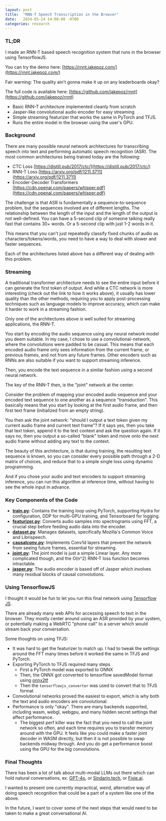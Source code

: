 ```yaml
---
layout: post
title:  "RNN-T Speech Transcription in the Browser"
date:   2024-05-24 14:08:00 -0700
categories: research
---
```


### TL;DR
I made an RNN-T based speech recognition system that runs in the browser using TensorflowJS.

You can try the demo here: [https://rnnt.jakepoz.com/](https://rnnt.jakepoz.com/)

Fair warning: The quality ain't gonna make it up on any leaderboards okay? 

The full code is available here: [https://github.com/jakepoz/rnnt](https://github.com/jakepoz/rnnt)
 - Basic RNN-T architecture implemented cleanly from scratch
 - Jasper-like convolutional audio encoder for easy streaming
 - Simple streaming featurizer that works the same in PyTorch and TFJS.
 - Runs the entire model in the browser using the user's GPU.

### Background
There are many possible neural network architectures for transcribing speech into text and performing automatic speech recognition (ASR).
The most common architectures being trained today are the following:
  - CTC Loss [https://distill.pub/2017/ctc/](https://distill.pub/2017/ctc/)
  - RNN-T Loss [https://arxiv.org/pdf/1211.3711](https://arxiv.org/pdf/1211.3711)
  - Encoder-Decoder Transformers [https://cdn.openai.com/papers/whisper.pdf](https://cdn.openai.com/papers/whisper.pdf)

The challenge is that ASR is fundamentally a sequence-to-sequence problem,
but the sequences involved are of different lengths. The 
relationship between the length of the input and the length of the output is
not well-defined. You can have a 5-second clip of someone talking really fast that contains
30+ words. Or a 5-second clip with just 1-2 words in it.

This means that you can't just repeatedly classify fixed chunks of audio as characters/tokens/words,
you need to have a way to deal with slower and faster sequences.

Each of the architectures listed above has a different way of dealing with this problem.

### Streaming
A traditional transformer architecture needs to see the entire input before it can generate
the first token of output. And while a CTC network is more interesting 
(check out the link to how it works above), it usually has lower quality than the other methods,
requiring you to apply post-processing techniques such as language models to improve accuracy,
which can make it harder to work in a streaming fashion. 

Only one of the architectures above is well suited for streaming applications, the RNN-T.

You start by encoding the audio sequence using any neural network model you deem suitable.
In my case, I chose to use a convolutional-network, where the convolutions were padded to be casual.
This means that each encoded audio frame only sees information from the current frame, 
or previous frames, and not from any future frames. 
Other encoders such as RNNs are also suitable if you want to support streaming inference.

Then, you encode the text sequence in a similar fashion using a second neural network.

The key of the RNN-T then, is the "joint" network at the center. 

Consider the problem of mapping your encoded audio sequence and your encoded text sequence to one another as a
sequence "transduction". This basically means that you start by looking at the first audio frame, and
then first text frame (initialized from an empty string).

You then ask the joint network: "should I output a text token given my current audio frame and current text frame"?
If it says yes, then you take that text token, append it to the text context and ask the question again.
If it says no, then you output a so-called "blank" token and move onto the next audio frame without adding any text
to the context.

The beauty of this architecture, is that during training, the resulting text sequence is known, so you can consider
every possible path through a 2-D matrix of choices, and reduce that to a simple single loss using dynamic programming.

And if you chose your audio and text encoders to support streaming inference, you can run this algorithm at 
inference time, without having to see the whole input in advance.

### Key Components of the Code
- **[train.py](https://github.com/jakepoz/rnnt/blob/master/rnnt/train.py)**: Contains the training loop using PyTorch, supporting Hydra for configuration, DDP for multi-GPU training, and Tensorboard for logging.
- **[featurizer.py](https://github.com/jakepoz/rnnt/blob/master/rnnt/featurizer.py)**: Converts audio samples into spectrograms using FFT, a crucial step before feeding audio data into the encoder.
- **[dataset.py](https://github.com/jakepoz/rnnt/blob/master/rnnt/dataset.py)**: Manages datasets, specifically Mozilla's Common Voice and Librispeech.
- **[causalconv.py](https://github.com/jakepoz/rnnt/blob/master/rnnt/causalconv.py)**: Implements Conv1d layers that prevent the network from seeing future frames, essential for streaming.
- **[joint.py](https://github.com/jakepoz/rnnt/blob/master/rnnt/joint.py)**: The joint model is just a simple Linear layer. Any more complicated though, and the O(n^2) RNN-T loss function becomes intractable.
- **[jasper.py](https://github.com/jakepoz/rnnt/blob/master/rnnt/jasper.py)**: The audio encoder is based off of Jasper which involves many residual blocks of causal convolutions.


### Using TensorflowJS

I thought it would be fun to let you run this final network using [Tensorflow JS](https://www.tensorflow.org/js).

There are already many web APIs for accessing speech to text in the browser. They mostly center
around using an ASR provided by your system, or potentially making a WebRTC "phone call" to a server
which would stream back your conversation.

Some thoughts on using TFJS:
 - It was hard to get the featurizer to match up. I had to tweak the settings around the FFT many times
before it worked the same in TFJS and PyTorch.
 - Exporting PyTorch to TFJS required many steps
   - First a PyTorch model was exported to ONNX
   - Then, the ONNX got converted to tensorflow savedModel format using [onnx2tf](https://github.com/PINTO0309/onnx2tf)
   - Then the `tensorflowjs_converter` was used to convert that to TFJS format
 - Convolutional networks proved the easiest to export, which is why both the text and audio encoders are convolutional.
 - Performance is only "okay". There are many backends supported, including wasm, webgl, webgpu, and many hidden secret
 settings that affect performance.
   - The biggest perf killer was the fact that you need to call the joint network so often, and each time requires you
   to transfer memory around with the GPU. It feels like you could make a faster joint decoder in WASM directly, but then it is 
   not possible to swap backends midway through. And you do get a performance boost using the GPU for the big convolutions.

### Final Thoughts
There has been a lot of talk about multi-modal LLMs out there which can hold natural conversations, ex. 
[GPT-4o](https://openai.com/index/hello-gpt-4o/), or [Sindarin.tech](https://www.sindarin.tech/), or [Fixie.ai](https://fixie.ai/).

I wanted to present one currently impractical, weird, alternative way of doing speech recognition that could be a part
of a system like one of the above.

In the future, I want to cover some of the next steps that would need to be taken to make a great conversational AI.




